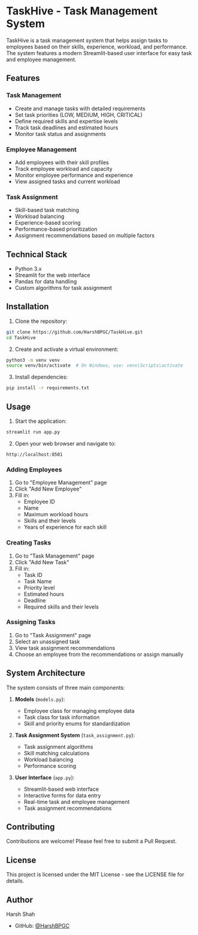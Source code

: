 # TaskHive - Task Management System

TaskHive is a task management system that helps assign tasks to employees based on their skills, experience, workload, and performance. The system features a modern Streamlit-based user interface for easy task and employee management.

## Features

### Task Management
- Create and manage tasks with detailed requirements
- Set task priorities (LOW, MEDIUM, HIGH, CRITICAL)
- Define required skills and expertise levels
- Track task deadlines and estimated hours
- Monitor task status and assignments

### Employee Management
- Add employees with their skill profiles
- Track employee workload and capacity
- Monitor employee performance and experience
- View assigned tasks and current workload

### Task Assignment
- Skill-based task matching
- Workload balancing
- Experience-based scoring
- Performance-based prioritization
- Assignment recommendations based on multiple factors

## Technical Stack
- Python 3.x
- Streamlit for the web interface
- Pandas for data handling
- Custom algorithms for task assignment

## Installation

1. Clone the repository:
```bash
git clone https://github.com/HarshBPGC/TaskHive.git
cd TaskHive
```

2. Create and activate a virtual environment:
```bash
python3 -m venv venv
source venv/bin/activate  # On Windows, use: venv\Scripts\activate
```

3. Install dependencies:
```bash
pip install -r requirements.txt
```

## Usage

1. Start the application:
```bash
streamlit run app.py
```

2. Open your web browser and navigate to:
```
http://localhost:8501
```

### Adding Employees
1. Go to "Employee Management" page
2. Click "Add New Employee"
3. Fill in:
   - Employee ID
   - Name
   - Maximum workload hours
   - Skills and their levels
   - Years of experience for each skill

### Creating Tasks
1. Go to "Task Management" page
2. Click "Add New Task"
3. Fill in:
   - Task ID
   - Task Name
   - Priority level
   - Estimated hours
   - Deadline
   - Required skills and their levels

### Assigning Tasks
1. Go to "Task Assignment" page
2. Select an unassigned task
3. View task assignment recommendations
4. Choose an employee from the recommendations or assign manually

## System Architecture

The system consists of three main components:

1. **Models** (`models.py`):
   - Employee class for managing employee data
   - Task class for task information
   - Skill and priority enums for standardization

2. **Task Assignment System** (`task_assignment.py`):
   - Task assignment algorithms
   - Skill matching calculations
   - Workload balancing
   - Performance scoring

3. **User Interface** (`app.py`):
   - Streamlit-based web interface
   - Interactive forms for data entry
   - Real-time task and employee management
   - Task assignment recommendations

## Contributing

Contributions are welcome! Please feel free to submit a Pull Request.

## License

This project is licensed under the MIT License - see the LICENSE file for details.

## Author

Harsh Shah
- GitHub: [@HarshBPGC](https://github.com/HarshBPGC) 